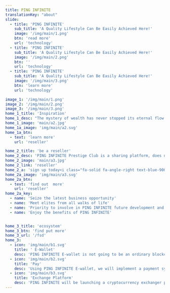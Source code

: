 ```yaml
---
title: PING INFINITE
translationKey: "about"
slide:
  - title: 'PING INFINITE'
    sub_title: 'A Quality Lifestyle Can Be Easily Achieved Here!'
    image: '/img/main/1.png'
    btn: 'read more'
    url: 'technology'
  - title: 'PING INFINITE'
    sub_title: 'A Quality Lifestyle Can Be Easily Achieved Here!'
    image: '/img/main/2.png'
    btn: ''
    url: 'technology'
  - title: 'PING INFINITE'
    sub_title: 'A Quality Lifestyle Can Be Easily Achieved Here!'
    image: '/img/main/3.png'
    btn: 'learn more'
    url: 'technology'

image_1: '/img/main/1.png'
image_2: '/img/main/2.png'
image_3: '/img/main/3.png'
home_1_title: 'Inspiration'
home_1_desc: "The mystery of wealth has never stopped its eternal flow of value, the evolution of civilization has brought about tremendous changes in the form of wealth, however the essence of wealth has never changed, value of wealth can ONLY be found when there is a flow. When the global economy is affected, money couldn't flow, how can wealth be created?<br><br>The establishment of PING INFINITE is to create a society for people pursue a better lifestyle from the basic living necessity to a better living lifestyle. In PING INFINITE, we created this program not just to provide a platform for us to solve the poverty but to provide a long-lasting platform for everyone to pursue a luxury lifestyle."
home_1_image: 'main/a2.jpg'
home_1a_image: 'img/main/a2.svg'
home_1a_btn:
  - text: 'learn more'
    url: 'reseller'

home_2_title: 'be a reseller'
home_2_desc: 'PING INFINITE Prestige Club is a sharing platform, does not belongs to ones but belongs to everyone. In PING INFINITE Prestige Club, we gather all elite talents from all walks of life, no matter which country they came from, regardless of their status, we treat all members equally.'
home_2_image: 'main/a3.jpg'
home_2_link: 'reseller'
home_2_a: 'sign up today<i class="fa-solid fa-angle-right text-blue-900"></i>'
home_2a_image: 'img/main/a3.svg'
home_2a_btn: 
  - text: 'find out  more'
    url: 'reseller'
home_2a_key:
  - name: 'Seize the latest business opportunity'
  - name: 'Meet elites from all walks of life'
  - name: 'Priority to involve in PING INFINITE future development and investment'
  - name: 'Enjoy the benefits of PING INFINITE'


home_3_title: 'ecosystem'
home_3_btn: 'find put more'
home_3_url: '/fsd'
home_3:
  - icon: 'img/main/b1.svg'
    title: ' E-Wallet'
    desc: 'PING INFINITE E-wallet is not going to be an ordinary blockchain wallet, PING INFINITE E-wallet is more liquid than the traditional wallet...'
  - icon: 'img/main/b2.svg'
    title: 'Pay'
    desc: 'Using PING INFINITE E-wallet, we will implement a payment system to enhance the usage of PING INFINITE E-Wallet, this payment system named PING INFINITE Pay...'
  - icon: 'img/main/b3.svg'
    title: 'Exchange Platform'
    desc: 'PING INFINITE will be launching a cryptocurrency exchanger platform which involve of cross-chain transaction technology'
---
```


